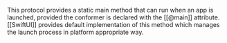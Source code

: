 This protocol provides a static main method that can run when an app is launched, provided the conformer is declared with the [[@main]] attribute. [[SwiftUI]] provides default implementation of this method which manages the launch process in platform appropriate way.
